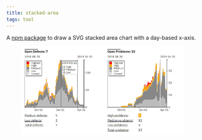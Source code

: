 ```yaml
---
title: stacked-area
tags: tool
---
```

A [npm package](https://www.npmjs.com/package/stacked-area) to draw a SVG stacked area chart with a day-based x-axis.

<figure>
<img src="/img/stacked-area/stacked-area.jpg" />
</figure>
